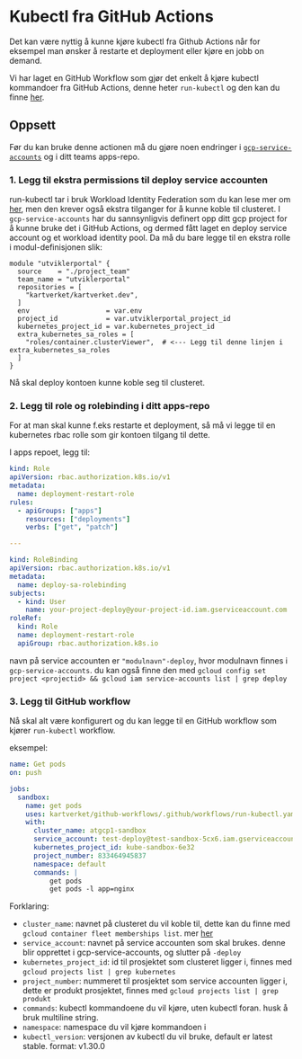 # Kubectl fra GitHub Actions

Det kan være nyttig å kunne kjøre kubectl fra Github Actions når for eksempel man ønsker å restarte et deployment eller kjøre en jobb on demand.

Vi har laget en GitHub Workflow som gjør det enkelt å kjøre kubectl kommandoer fra GitHub Actions, denne heter `run-kubectl` og den kan du finne [her](https://github.com/kartverket/github-workflows/blob/main/.github/workflows/run-kubectl.yaml).

## Oppsett

Før du kan bruke denne actionen må du gjøre noen endringer i [`gcp-service-accounts`](https://github.com/kartverket/gcp-service-accounts/) og i ditt teams apps-repo.

### 1. Legg til ekstra permissions til deploy service accounten

run-kubectl tar i bruk Workload Identity Federation som du kan lese mer om [her](https://skip.kartverket.no/docs/github-actions/autentisering-med-workload-identity-federation),
men den krever også ekstra tilganger for å kunne koble til clusteret.
I `gcp-service-accounts` har du sannsynligvis definert opp ditt gcp project for å kunne bruke det i GitHub Actions,
og dermed fått laget en deploy service account og et workload identity pool.
Da må du bare legge til en ekstra rolle i modul-definisjonen slik:

```hcl
module "utviklerportal" {
  source    = "./project_team"
  team_name = "utviklerportal"
  repositories = [
    "kartverket/kartverket.dev",
  ]
  env                   = var.env
  project_id            = var.utviklerportal_project_id
  kubernetes_project_id = var.kubernetes_project_id
  extra_kubernetes_sa_roles = [        
    "roles/container.clusterViewer",  # <--- Legg til denne linjen i extra_kubernetes_sa_roles
  ]
}
```

Nå skal deploy kontoen kunne koble seg til clusteret.

### 2. Legg til role og rolebinding i ditt apps-repo

For at man skal kunne f.eks restarte et deployment, så må vi legge til en kubernetes rbac rolle som gir kontoen tilgang til dette.

I apps repoet, legg til:

```yaml
kind: Role
apiVersion: rbac.authorization.k8s.io/v1
metadata:
  name: deployment-restart-role
rules:
  - apiGroups: ["apps"]
    resources: ["deployments"]
    verbs: ["get", "patch"]

---

kind: RoleBinding
apiVersion: rbac.authorization.k8s.io/v1
metadata:
  name: deploy-sa-rolebinding
subjects:
  - kind: User
    name: your-project-deploy@your-project-id.iam.gserviceaccount.com
roleRef:
  kind: Role
  name: deployment-restart-role
  apiGroup: rbac.authorization.k8s.io
```

navn på service accounten er `"modulnavn"-deploy`, hvor modulnavn finnes i `gcp-service-accounts`.
du kan også finne den med `gcloud config set project <projectid> && gcloud iam service-accounts list | grep deploy`

### 3. Legg til GitHub workflow

Nå skal alt være konfigurert og du kan legge til en GitHub workflow som kjører `run-kubectl` workflow.

eksempel:

```yaml
name: Get pods
on: push

jobs:
  sandbox:
    name: get pods
    uses: kartverket/github-workflows/.github/workflows/run-kubectl.yaml@v4.2.2
    with:
      cluster_name: atgcp1-sandbox
      service_account: test-deploy@test-sandbox-5cx6.iam.gserviceaccount.com
      kubernetes_project_id: kube-sandbox-6e32
      project_number: 833464945837
      namespace: default
      commands: |
          get pods  
          get pods -l app=nginx
```

Forklaring:

- `cluster_name`: navnet på clusteret du vil koble til, dette kan du finne med `gcloud container fleet memberships list`. mer [her](https://skip.kartverket.no/docs/kubernetes/logge-inn-p%C3%A5-cluster)
- `service_account`: navnet på service accounten som skal brukes. denne blir opprettet i gcp-service-accounts, og slutter på `-deploy`
- `kubernetes_project_id`: id til prosjektet som clusteret ligger i, finnes med `gcloud projects list | grep kubernetes`
- `project_number`: nummeret til prosjektet som service accounten ligger i, dette er produkt prosjektet, finnes med `gcloud projects list | grep produkt`
- `commands`: kubectl kommandoene du vil kjøre, uten kubectl foran. husk å bruk multiline string.
- `namespace`: namespace du vil kjøre kommandoen i
- `kubectl_version`: versjonen av kubectl du vil bruke, default er latest stable. format: v1.30.0
